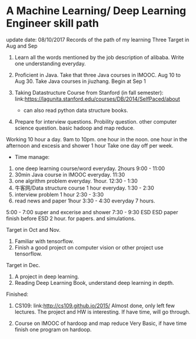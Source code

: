 # A Machine Learning/ Deep Learning Engineer skill path
update date: 08/10/2017
Records of the path of my learning
Three Target in Aug and Sep
1) Learn all the words mentioned by the job description of alibaba.
    Write one understanding everyday. 
2) Proficient in Java.
    Take that three Java courses in IMOOC. Aug 10 to Aug 30.
    Take Java courses in jiuzhang. Begin at Sep 1 
    
3) Taking Datastructure Course from Stanford (in fall semester):
    link:https://lagunita.stanford.edu/courses/DB/2014/SelfPaced/about
    * can also read python data structure books.
    
4) Prepare for interview questions.
    Probility question.
    other computer science question.
    basic hadoop and map reduce.

Working 10 hour a day. 9am to 10pm. 
one hour in the noon. 
one hour in the afternoon 
and excesis and shower 1 hour
Take one day off per week.
* Time manage:
1) one deep learning course/word everyday. 2hours 9:00 - 11:00
2) 30min Java course in IMOOC everyday. 11:30
3) one algrithm problem everyday. 1hour. 12:30 - 1:30
4) 牛客网/Data structure course 1 hour everyday. 1:30 - 2:30
6) interview problem 1 hour 2:30 - 3:30
7) read news and paper 1hour 3:30 - 4:30
everyday 7 hours.

5:00 - 7:00 super and excerise and shower
7:30 - 9:30 ESD
ESD paper finish before
ESD 2 hour. for papers. and simulations. 

Target in Oct and Nov.
1) Familiar with tensorflow.
2) Finish a good project on computer vision or other project use tensorflow. 

Target in Dec. 
1) A project in deep learning.
2) Reading Deep Learning Book, understand deep learning in depth.

Finished:
1) CS109: 
    link:http://cs109.github.io/2015/
    Almost done, only left few lectures. The project and HW is interesting. If have time, will go through.
    
2) Course on IMOOC of hardoop and map reduce
    Very Basic, if have time finish one program on hardoop.

    

